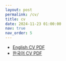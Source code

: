 ```yaml
---
layout: post
permalink: /cv/
title: cv
date: 2024-11-23 01:00:00
nav: true
nav_order: 5
---
```


* <a href="/assets/pdf/chanhaenglee_cv_eng.pdf" target="_blank">English CV PDF</a>
* <a href="/assets/pdf/chanhaenglee_cv_kor.pdf" target="_blank">한국어 CV PDF</a>
